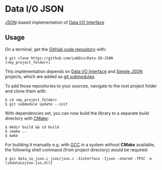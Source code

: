 # Data I/O JSON
[JSON](https://www.json.org/json-pt.html)-based implementation of [Data I/O Interface](https://github.com/LabDin/Data-IO-Interface)

## Usage

On a terminal, get the [GitHub code repository](https://github.com/LabDin/Data-IO-JSON) with:

    $ git clone https://github.com/LabDin/Data-IO-JSON [<my_project_folder>]

This implementation depends on [Data I/O Interface](https://github.com/LabDin/Data-IO-Interface) and [Simple JSON](https://github.com/LabDin/Simple-JSON) projects, which are added as [git submodules](https://git-scm.com/docs/git-submodule).

To add those repositories to your sources, navigate to the root project folder and clone them with:

    $ cd <my_project_folder>
    $ git submodule update --init

With dependencies set, you can now build the library to a separate build directory with [CMake](https://cmake.org/):

    $ mkdir build && cd build
    $ cmake .. 
    $ make

For building it manually e.g. with [GCC](https://gcc.gnu.org/) in a system without **CMake** available, the following shell command (from project directory) would be required:

    $ gcc data_io_json.c json/json.c -Iinterface -Ijson -shared -fPIC -o libdataiojson.{so,dll}
